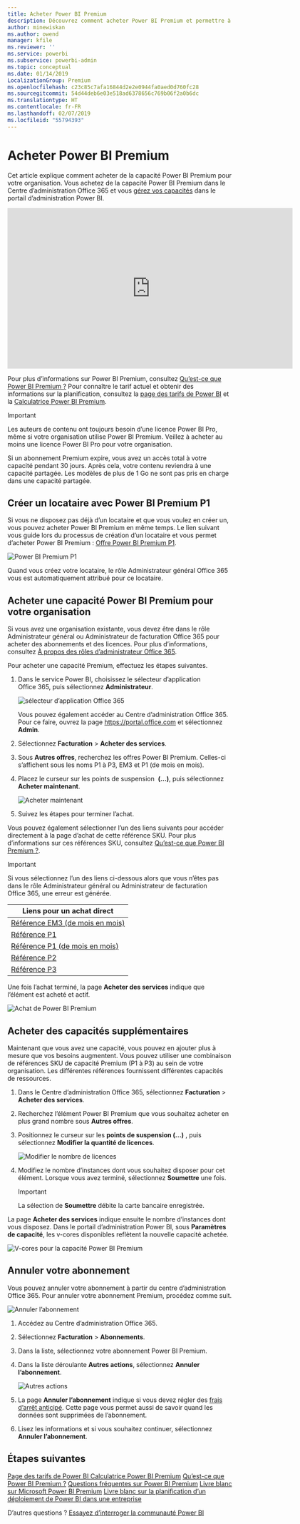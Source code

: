 ```yaml
---
title: Acheter Power BI Premium
description: Découvrez comment acheter Power BI Premium et permettre à l’ensemble de votre organisation d’accéder au contenu.
author: minewiskan
ms.author: owend
manager: kfile
ms.reviewer: ''
ms.service: powerbi
ms.subservice: powerbi-admin
ms.topic: conceptual
ms.date: 01/14/2019
LocalizationGroup: Premium
ms.openlocfilehash: c23c85c7afa16844d2e2e0944fa0aed0d760fc28
ms.sourcegitcommit: 54d44deb6e03e518ad6378656c769b06f2a0b6dc
ms.translationtype: HT
ms.contentlocale: fr-FR
ms.lasthandoff: 02/07/2019
ms.locfileid: "55794393"
---
```

# <a name="how-to-purchase-power-bi-premium"></a>Acheter Power BI Premium

Cet article explique comment acheter de la capacité Power BI Premium pour votre organisation. Vous achetez de la capacité Power BI Premium dans le Centre d’administration Office 365 et vous [gérez vos capacités](service-admin-premium-manage.md) dans le portail d’administration Power BI.

<iframe width="640" height="360" src="https://www.youtube.com/embed/NkvYs5Qp4iA?rel=0&amp;showinfo=0" frameborder="0" allowfullscreen></iframe>

Pour plus d’informations sur Power BI Premium, consultez [Qu’est-ce que Power BI Premium ?](service-premium.md) Pour connaître le tarif actuel et obtenir des informations sur la planification, consultez la [page des tarifs de Power BI](https://powerbi.microsoft.com/pricing/) et la [Calculatrice Power BI Premium](https://powerbi.microsoft.com/calculator/).

> [!IMPORTANT]
> Les auteurs de contenu ont toujours besoin d’une licence Power BI Pro, même si votre organisation utilise Power BI Premium. Veillez à acheter au moins une licence Power BI Pro pour votre organisation.
>
>Si un abonnement Premium expire, vous avez un accès total à votre capacité pendant 30 jours. Après cela, votre contenu reviendra à une capacité partagée. Les modèles de plus de 1 Go ne sont pas pris en charge dans une capacité partagée.

## <a name="create-a-new-tenant-with-power-bi-premium-p1"></a>Créer un locataire avec Power BI Premium P1

Si vous ne disposez pas déjà d’un locataire et que vous voulez en créer un, vous pouvez acheter Power BI Premium en même temps. Le lien suivant vous guide lors du processus de création d’un locataire et vous permet d’acheter Power BI Premium : [Offre Power BI Premium P1](https://signup.microsoft.com/Signup?OfferId=b3ec5615-cc11-48de-967d-8d79f7cb0af1).

![Power BI Premium P1](media/service-admin-premium-purchase/premium-purchase-with-tenant.png)

Quand vous créez votre locataire, le rôle Administrateur général Office 365 vous est automatiquement attribué pour ce locataire.

## <a name="purchase-a-power-bi-premium-capacity-for-an-existing-organization"></a>Acheter une capacité Power BI Premium pour votre organisation

Si vous avez une organisation existante, vous devez être dans le rôle Administrateur général ou Administrateur de facturation Office 365 pour acheter des abonnements et des licences. Pour plus d’informations, consultez [À propos des rôles d’administrateur Office 365](https://support.office.com/article/About-Office-365-admin-roles-da585eea-f576-4f55-a1e0-87090b6aaa9d).

Pour acheter une capacité Premium, effectuez les étapes suivantes.

1. Dans le service Power BI, choisissez le sélecteur d’application Office 365, puis sélectionnez **Administrateur**.

    ![sélecteur d’application Office 365](media/service-admin-premium-purchase/o365-app-picker.png)

    Vous pouvez également accéder au Centre d’administration Office 365. Pour ce faire, ouvrez la page https://portal.office.com et sélectionnez **Admin**.

1. Sélectionnez **Facturation** > **Acheter des services**.

1. Sous **Autres offres**, recherchez les offres Power BI Premium. Celles-ci s’affichent sous les noms P1 à P3, EM3 et P1 (de mois en mois).

1. Placez le curseur sur les points de suspension  **(...)**, puis sélectionnez **Acheter maintenant**.

    ![Acheter maintenant](media/service-admin-premium-purchase/premium-purchase.png)

1. Suivez les étapes pour terminer l’achat.

Vous pouvez également sélectionner l’un des liens suivants pour accéder directement à la page d’achat de cette référence SKU. Pour plus d’informations sur ces références SKU, consultez [Qu’est-ce que Power BI Premium ?](service-premium.md#premium-capacity-nodes).

> [!IMPORTANT]
> Si vous sélectionnez l’un des liens ci-dessous alors que vous n’êtes pas dans le rôle Administrateur général ou Administrateur de facturation Office 365, une erreur est générée.

| Liens pour un achat direct |
| --- |
| [Référence EM3 (de mois en mois)](https://portal.office.com/commerce/completeorder.aspx?OfferId=4004702D-749C-4F74-BF47-3048F1833780&adminportal=1) |
| [Référence P1](https://portal.office.com/commerce/completeorder.aspx?OfferId=b3ec5615-cc11-48de-967d-8d79f7cb0af1&adminportal=1) |
| [Référence P1 (de mois en mois)](https://portal.office.com/commerce/completeorder.aspx?OfferId=E4C8EDD3-74A1-4D42-A738-C647972FBE81&adminportal=1) |
| [Référence P2](https://portal.office.com/commerce/completeorder.aspx?OfferId=062F2AA7-B4BC-4B0E-980F-2072102D8605&adminportal=1) |
| [Référence P3](https://portal.office.com/commerce/completeorder.aspx?OfferId=40c7d673-375c-42a1-84ca-f993a524fed0&adminportal=1) |

Une fois l’achat terminé, la page **Acheter des services** indique que l’élément est acheté et actif.

![Achat de Power BI Premium](media/service-admin-premium-purchase/premium-purchased.png)

## <a name="purchase-additional-capacities"></a>Acheter des capacités supplémentaires

Maintenant que vous avez une capacité, vous pouvez en ajouter plus à mesure que vos besoins augmentent. Vous pouvez utiliser une combinaison de références SKU de capacité Premium (P1 à P3) au sein de votre organisation. Les différentes références fournissent différentes capacités de ressources.

1. Dans le Centre d’administration Office 365, sélectionnez **Facturation** > **Acheter des services**.

1. Recherchez l’élément Power BI Premium que vous souhaitez acheter en plus grand nombre sous **Autres offres**.

1. Positionnez le curseur sur les **points de suspension (...)** , puis sélectionnez **Modifier la quantité de licences**.

    ![Modifier le nombre de licences](media/service-admin-premium-purchase/premium-purchase-more.png)

1. Modifiez le nombre d’instances dont vous souhaitez disposer pour cet élément. Lorsque vous avez terminé, sélectionnez **Soumettre** une fois.

   > [!IMPORTANT]
   > La sélection de **Soumettre** débite la carte bancaire enregistrée.

La page **Acheter des services** indique ensuite le nombre d’instances dont vous disposez. Dans le portail d’administration Power BI, sous **Paramètres de capacité**, les v-cores disponibles reflètent la nouvelle capacité achetée.

![V-cores pour la capacité Power BI Premium](media/service-admin-premium-purchase/premium-capacities.png)

## <a name="cancel-your-subscription"></a>Annuler votre abonnement

Vous pouvez annuler votre abonnement à partir du centre d’administration Office 365. Pour annuler votre abonnement Premium, procédez comme suit.

![Annuler l’abonnement](media/service-admin-premium-purchase/premium-cancel-subscription.png)

1. Accédez au Centre d’administration Office 365.

1. Sélectionnez **Facturation** > **Abonnements**.

1. Dans la liste, sélectionnez votre abonnement Power BI Premium.

1. Dans la liste déroulante **Autres actions**, sélectionnez **Annuler l’abonnement**.

    ![Autres actions](media/service-admin-premium-purchase/o365-more-actions.png)

1. La page **Annuler l’abonnement** indique si vous devez régler des [frais d’arrêt anticipé](https://support.office.com/article/early-termination-fees-6487d4de-401a-466f-8bc3-c0beb5cc40d3). Cette page vous permet aussi de savoir quand les données sont supprimées de l’abonnement.

1. Lisez les informations et si vous souhaitez continuer, sélectionnez **Annuler l’abonnement**.

## <a name="next-steps"></a>Étapes suivantes

[Page des tarifs de Power BI ](https://powerbi.microsoft.com/pricing/)
[Calculatrice Power BI Premium](https://powerbi.microsoft.com/calculator/)
[Qu’est-ce que Power BI Premium ?](service-premium.md)
[Questions fréquentes sur Power BI Premium](service-premium-faq.md)
[Livre blanc sur Microsoft Power BI Premium](https://aka.ms/pbipremiumwhitepaper)
[Livre blanc sur la planification d’un déploiement de Power BI dans une entreprise](https://aka.ms/pbienterprisedeploy)

D’autres questions ? [Essayez d’interroger la communauté Power BI](http://community.powerbi.com/)